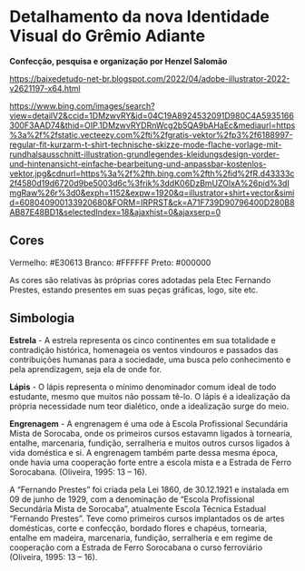 # Detalhamento da nova Identidade Visual do Grêmio Adiante

**Confecção, pesquisa e organização por Henzel Salomão**

[https://baixedetudo-net-br.blogspot.com/2022/04/adobe-illustrator-2022-v2621197-x64.html
](https://www.facebook.com/MarcoDominicOficial/videos/como-baixar-novo-adobe-illustrator-2022-em-portugu%C3%AAs-br-permanente-link-direto-s/1237879603408180/)

https://www.bing.com/images/search?view=detailV2&ccid=1DMzwvRY&id=04C19A8924532091D980C4A5935166300F3AAD74&thid=OIP.1DMzwvRYDRnWcg2b5QA9bAHaEc&mediaurl=https%3a%2f%2fstatic.vecteezy.com%2fti%2fgratis-vektor%2fp3%2f6188997-regular-fit-kurzarm-t-shirt-technische-skizze-mode-flache-vorlage-mit-rundhalsausschnitt-illustration-grundlegendes-kleidungsdesign-vorder-und-hintenansicht-einfache-bearbeitung-und-anpassbar-kostenlos-vektor.jpg&cdnurl=https%3a%2f%2fth.bing.com%2fth%2fid%2fR.d43333c2f4580d19d6720d9be5003d6c%3frik%3ddK06DzBmUZOlxA%26pid%3dImgRaw%26r%3d0&exph=1152&expw=1920&q=illustrator+shirt+vector&simid=608040900133920680&FORM=IRPRST&ck=A71F739D90796400D280B8AB87E48BD1&selectedIndex=18&ajaxhist=0&ajaxserp=0

## Cores

Vermelho: #E30613
Branco: #FFFFFF
Preto: #000000

As cores são relativas às próprias cores adotadas pela Etec Fernando Prestes, estando presentes em suas peças gráficas, logo, site etc.

## Simbologia

**Estrela** - A estrela representa os cinco continentes em sua totalidade e contradição histórica, homenageia os ventos vindouros e passados das contribuições humanas para a sociedade, uma busca pelo conhecimento e pela aprendizagem, seja ela de onde for.

**Lápis** - O lápis representa o mínimo denominador comum ideal de todo estudante, mesmo que muitos não possam tê-lo. O lápis é a idealização da própria necessidade num teor dialético, onde a idealização surge do meio.

**Engrenagem** - A engrenagem é uma ode à Escola Profissional Secundária Mista de Sorocaba, onde os primeiros cursos estavamn ligados à tornearia, entalhe, marcenaria, fundição, serralheria e muitos outros cursos ligados à vida doméstica e si. A engrenagem também parte dessa mesma época, onde havia uma cooperação forte entre a escola mista e a Estrada de Ferro Sorocabana. (Oliveira, 1995: 13 – 16).

A “Fernando Prestes” foi criada pela Lei 1860, de 30.12.1921 e instalada em 09 de junho de 1929, com a denominação de “Escola Profissional Secundária Mista de Sorocaba”, atualmente Escola Técnica Estadual “Fernando Prestes”. Teve como primeiros cursos implantados os de artes domésticas, corte e confecção, bordado flores e chapéus, tornearia, entalhe em madeira, marcenaria, fundição, serralheria e em regime de cooperação com a Estrada de Ferro Sorocabana o curso ferroviário (Oliveira, 1995: 13 – 16).
